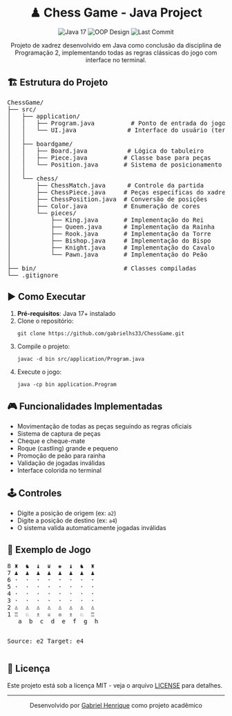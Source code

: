 <h1 align="center">♟ Chess Game - Java Project</h1>

<p align="center">
  <img src="https://img.shields.io/badge/Java-17-%23ED8B00?style=flat&logo=openjdk&logoColor=white" alt="Java 17">
  <img src="https://img.shields.io/badge/OOP-Design-%237F52FF" alt="OOP Design">
  <img src="https://img.shields.io/github/last-commit/gabrielhs33/ChessGame" alt="Last Commit">
</p>

<p align="center">Projeto de xadrez desenvolvido em Java como conclusão da disciplina de Programação 2, implementando todas as regras clássicas do jogo com interface no terminal.</p>

<h2>🏗️ Estrutura do Projeto</h2>

<pre>
ChessGame/
├── src/
│   ├── application/
│   │   ├── Program.java          # Ponto de entrada do jogo
│   │   └── UI.java              # Interface do usuário (terminal)
│   │
│   ├── boardgame/
│   │   ├── Board.java           # Lógica do tabuleiro
│   │   ├── Piece.java          # Classe base para peças
│   │   └── Position.java       # Sistema de posicionamento
│   │
│   └── chess/
│       ├── ChessMatch.java      # Controle da partida
│       ├── ChessPiece.java     # Peças específicas do xadrez
│       ├── ChessPosition.java  # Conversão de posições
│       ├── Color.java          # Enumeração de cores
│       └── pieces/
│           ├── King.java       # Implementação do Rei
│           ├── Queen.java      # Implementação da Rainha
│           ├── Rook.java       # Implementação da Torre
│           ├── Bishop.java     # Implementação do Bispo
│           ├── Knight.java     # Implementação do Cavalo
│           └── Pawn.java       # Implementação do Peão
│
├── bin/                        # Classes compiladas
└── .gitignore
</pre>

<h2>▶️ Como Executar</h2>

<ol>
  <li><strong>Pré-requisitos</strong>: Java 17+ instalado</li>
  <li>Clone o repositório:
    <pre><code>git clone https://github.com/gabrielhs33/ChessGame.git</code></pre>
  </li>
  <li>Compile o projeto:
    <pre><code>javac -d bin src/application/Program.java</code></pre>
  </li>
  <li>Execute o jogo:
    <pre><code>java -cp bin application.Program</code></pre>
  </li>
</ol>

<h2>🎮 Funcionalidades Implementadas</h2>
<ul>
  <li>Movimentação de todas as peças seguindo as regras oficiais</li>
  <li>Sistema de captura de peças</li>
  <li>Cheque e cheque-mate</li>
  <li>Roque (castling) grande e pequeno</li>
  <li>Promoção de peão para rainha</li>
  <li>Validação de jogadas inválidas</li>
  <li>Interface colorida no terminal</li>
</ul>

<h2>🕹️ Controles</h2>
<ul>
  <li>Digite a posição de origem (ex: <code>a2</code>)</li>
  <li>Digite a posição de destino (ex: <code>a4</code>)</li>
  <li>O sistema valida automaticamente jogadas inválidas</li>
</ul>

<h2>📌 Exemplo de Jogo</h2>
<pre>
8 ♜  ♞  ♝  ♛  ♚  ♝  ♞  ♜ 
7 ♟  ♟  ♟  ♟  ♟  ♟  ♟  ♟ 
6 ·  ·  ·  ·  ·  ·  ·  · 
5 ·  ·  ·  ·  ·  ·  ·  · 
4 ·  ·  ·  ·  ·  ·  ·  · 
3 ·  ·  ·  ·  ·  ·  ·  · 
2 ♙  ♙  ♙  ♙  ♙  ♙  ♙  ♙ 
1 ♖  ♘  ♗  ♕  ♔  ♗  ♘  ♖ 
   a  b  c  d  e  f  g  h

Source: e2
Target: e4
</pre>

<h2>📜 Licença</h2>
<p>Este projeto está sob a licença MIT - veja o arquivo <a href="LICENSE">LICENSE</a> para detalhes.</p>

<hr>

<p align="center">
  Desenvolvido por <a href="https://github.com/gabrielhs33">Gabriel Henrique</a> como projeto acadêmico
</p>
